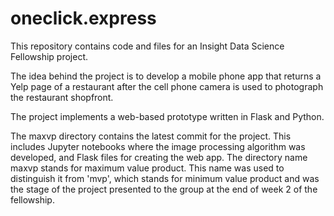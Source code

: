 # oneclick.express

This repository contains code and files for an Insight Data Science Fellowship project.

The idea behind the project is to develop a mobile phone app that returns a Yelp page of a restaurant after the cell phone camera is used to photograph the restaurant shopfront.

The project implements a web-based prototype written in Flask and Python.

The maxvp directory contains the latest commit for the project. This includes Jupyter notebooks where the image processing algorithm was developed, and Flask files for creating the web app. The directory name maxvp stands for maximum value product. This name was used to distinguish it from 'mvp', which stands for minimum value product and was the stage of the project presented to the group at the end of week 2 of the fellowship.

